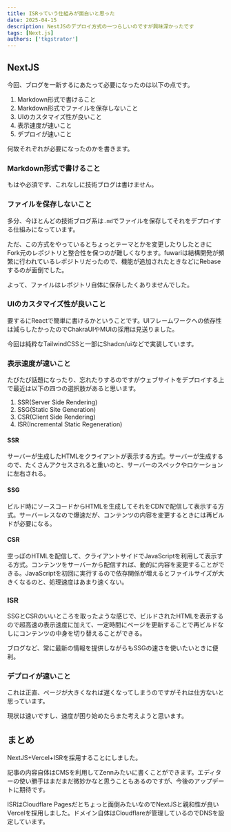 ```yaml
---
title: ISRっていう仕組みが面白いと思った
date: 2025-04-15
description: NestJSのデプロイ方式の一つらしいのですが興味深かったです
tags: [Next.js]
authors: ['tkgstrator']
---
```



## NextJS

今回、ブログを一新するにあたって必要になったのは以下の点です。

1. Markdown形式で書けること
2. Markdown形式でファイルを保存しないこと
3. UIのカスタマイズ性が良いこと
4. 表示速度が速いこと
5. デプロイが速いこと

何故それぞれが必要になったのかを書きます。

### Markdown形式で書けること

もはや必須です、これなしに技術ブログは書けません。

### ファイルを保存しないこと

多分、今ほとんどの技術ブログ系は`.md`でファイルを保存してそれをデプロイする仕組みになっています。

ただ、この方式をやっているとちょっとテーマとかを変更したりしたときにFork元のレポジトリと整合性を保つのが難しくなります。fuwariは結構開発が頻繁に行われているレポジトリだったので、機能が追加されたときなどにRebaseするのが面倒でした。

よって、ファイルはレポジトリ自体に保存したくありませんでした。

### UIのカスタマイズ性が良いこと

要するにReactで簡単に書けるかということです。UIフレームワークへの依存性は減らしたかったのでChakraUIやMUIの採用は見送りました。

今回は純粋なTailwindCSSと一部にShadcn/uiなどで実装しています。

### 表示速度が速いこと

たびたび話題になったり、忘れたりするのですがウェブサイトをデプロイする上で最近は以下の四つの選択肢があると思います。

1. SSR(Server Side Rendering)
2. SSG(Static Site Generation)
3. CSR(Client Side Rendering)
4. ISR(Incremental Static Regeneration)

#### SSR

サーバーが生成したHTMLをクライアントが表示する方式。サーバーが生成するので、たくさんアクセスされると重いのと、サーバーのスペックやロケーションに左右される。

#### SSG

ビルド時にソースコードからHTMLを生成してそれをCDNで配信して表示する方式。サーバーレスなので爆速だが、コンテンツの内容を変更するときには再ビルドが必要になる。

#### CSR

空っぽのHTMLを配信して、クライアントサイドでJavaScriptを利用して表示する方式。コンテンツをサーバーから配信すれば、動的に内容を変更することができる。JavaScriptを初回に実行するので依存関係が増えるとファイルサイズが大きくなるのと、処理速度はあまり速くない。

### ISR

SSGとCSRのいいところを取ったような感じで、ビルドされたHTMLを表示するので超高速の表示速度に加えて、一定時間にページを更新することで再ビルドなしにコンテンツの中身を切り替えることができる。

ブログなど、常に最新の情報を提供しながらもSSGの速さを使いたいときに便利。

### デプロイが速いこと

これは正直、ページが大きくなれば遅くなってしまうのですがそれは仕方ないと思っています。

現状は速いですし、速度が困り始めたらまた考えようと思います。

## まとめ

NextJS+Vercel+ISRを採用することにしました。

記事の内容自体はCMSを利用してZennみたいに書くことができます。エディターの使い勝手はまだまだ微妙かなと思うこともあるのですが、今後のアップデートに期待です。

ISRはCloudflare Pagesだとちょっと面倒みたいなのでNextJSと親和性が良いVercelを採用しました。ドメイン自体はCloudflareが管理しているのでDNSを設定しています。
